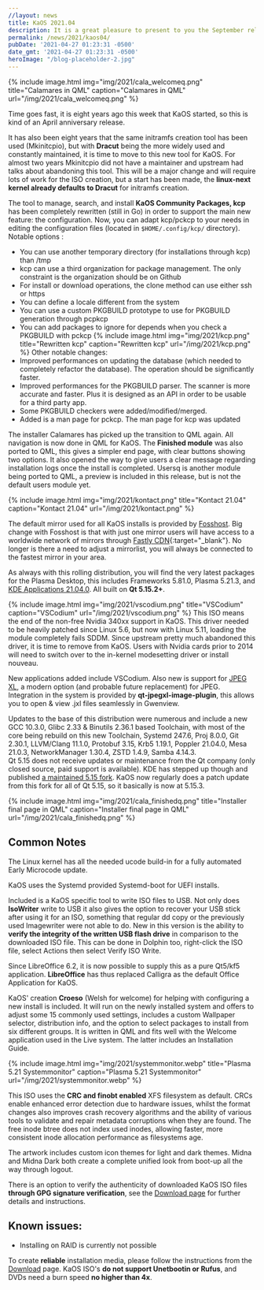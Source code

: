 ```yaml
---
//layout: news
title: KaOS 2021.04
description: It is a great pleasure to present to you the September release of a new stable ISO.
permalink: /news/2021/kaos04/
pubDate: '2021-04-27 01:23:31 -0500'
date_gmt: '2021-04-27 01:23:31 -0500'
heroImage: "/blog-placeholder-2.jpg"
---
```


{% include image.html
            img="img/2021/cala_welcomeq.png"
            title="Calamares in QML"
            caption="Calamares in QML"
            url="/img/2021/cala_welcomeq.png" %}
            
Time goes fast, it is eight years ago this week that KaOS started, so this is kind of an April anniversary release.

It has also been eight years that the same initramfs creation tool has been used (Mkinitcpio), but with **Dracut** being the more widely used and constantly maintained, it is time to move to this new tool for KaOS. For almost two years Mkinitcpio did not have a maintainer and upstream had talks about abandoning this tool. This will be a major change and will require lots of work for the ISO creation, but a start has been made, the **linux-next kernel already defaults to Dracut** for initramfs creation.

The tool to manage, search, and install **KaOS Community Packages, kcp** has been completely rewritten (still in Go) in order to support the main new feature: the configuration. 
Now, you can adapt kcp/pckcp to your needs in editing the configuration files (located in `$HOME/.config/kcp/` directory). Notable options : 
* You can use another temporary directory (for installations through kcp) than /tmp 
* kcp can use a third organization for package management. The only constraint is the organization should be on Github 
* For install or download operations, the clone method can use either ssh or https 
* You can define a locale different from the system 
* You can use a custom PKGBUILD prototype to use for PKGBUILD generation through pcpkcp 
* You can add packages to ignore for depends when you check a PKGBUILD with pckcp 
{% include image.html
            img="img/2021/kcp.png"
            title="Rewritten kcp"
            caption="Rewritten kcp"
            url="/img/2021/kcp.png" %}
Other notable changes: 
* Improved performances on updating the database (which needed to completely refactor the database). The operation should be significantly faster. 
* Improved performances for the PKGBUILD parser. The scanner is more accurate and faster. Plus it is designed as an API in order to be usable for a third party app. 
* Some PKGBUILD checkers were added/modified/merged. 
* Added is a man page for pckcp. The man page for kcp was updated 

The installer Calamares has picked up the transition to QML again. All navigation is now done in QML for KaOS. The **Finished module** was also ported to QML, this gives a simpler end page, with clear buttons showing two options. It also opened the way to give users a clear message regarding installation logs once the install is completed. Usersq is another module being ported to QML, a preview is included in this release, but is not the default users module yet. 

{% include image.html
            img="img/2021/kontact.png"
            title="Kontact 21.04"
            caption="Kontact 21.04"
            url="/img/2021/kontact.png" %}

The default mirror used for all KaOS installs is provided by [Fosshost](https://fosshost.org/). Big change with Fosshost is that with just one mirror users will have access to a worldwide network of mirrors through [Fastly CDN](https://fosshost.org/news/fosshost-mirror-service-changes){:target="_blank"}. No longer is there a need to adjust a mirrorlist, you will always be connected to the fastest mirror in your area.

As always with this rolling distribution, you will find the very latest packages for the Plasma Desktop, this includes Frameworks 5.81.0, Plasma 5.21.3, and [KDE Applications 21.04.0](https://kde.org/announcements/gear/21.04/).  All built on **Qt 5.15.2+**.

{% include image.html
            img="img/2021/vscodium.png"
            title="VSCodium"
            caption="VSCodium"
            url="/img/2021/vscodium.png" %}
This ISO means the end of the non-free Nvidia 340xx support in KaOS. This driver needed to be heavily patched since Linux 5.6, but now with Linux 5.11, loading the module completely fails SDDM. Since upstream pretty much abandoned this driver, it is time to remove from KaOS. Users with Nvidia cards prior to 2014 will need to switch over to the in-kernel modesetting driver or install nouveau. 

New applications added include VSCodium. Also new is support for [JPEG XL](https://jpeg.org/jpegxl/), a modern option (and probable future replacement) for JPEG. Integration in the system is provided by **qt-jpegxl-image-plugin**, this allows you to open & view .jxl files seamlessly in Gwenview.

Updates to the base of this distribution were numerous and include a new GCC 10.3.0, Glibc 2.33 & Binutils 2.36.1 based Toolchain, with most of the core being rebuild on this new Toolchain, Systemd 247.6, Proj 8.0.0, Git 2.30.1, LLVM/Clang 11.1.0, Protobuf 3.15, Krb5 1.19.1, Poppler 21.04.0, Mesa 21.0.3, NetworkManager 1.30.4, ZSTD 1.4.9, Samba 4.14.3.  
Qt 5.15 does not receive updates or maintenance from the Qt company (only closed source, paid support is available). KDE has stepped up though and published [a maintained 5.15 fork](https://dot.kde.org/2021/04/06/announcing-kdes-qt-5-patch-collection). KaOS now regularly does a patch update from this fork for all of Qt 5.15, so it basically is now at 5.15.3.

{% include image.html
            img="img/2021/cala_finishedq.png"
            title="Installer final page in QML"
            caption="Installer final page in QML"
            url="/img/2021/cala_finishedq.png" %}

## Common Notes
The Linux kernel has all the needed ucode build-in for a fully automated Early Microcode update. 

KaOS uses the Systemd provided Systemd-boot for UEFI installs.

Included is a KaOS specific tool to write ISO files to USB. Not only does **IsoWriter** write to USB it also gives the option to recover your USB stick after using it for an ISO, something that regular dd copy or the previously used Imagewriter were not able to do.  New in this version is the ability to **verify the integrity of the written USB flash drive** in comparison to the downloaded ISO file.  This can be done in Dolphin too, right-click the ISO file, select Actions then select Verify ISO Write.

Since LibreOffice 6.2, it is now possible to supply this as a pure Qt5/kf5 application. **LibreOffice** has thus replaced Calligra as the default Office Application for KaOS.

KaOS' creation **Croeso** (Welsh for welcome) for helping with configuring a new install is included. It will run on the newly installed system and offers to adjust some 15 commonly used settings, includes a custom Wallpaper selector, distribution info, and the option to select packages to install from six different groups.  It is written in QML and fits well with the Welcome application used in the Live system.  The latter includes an Installation Guide.

{% include image.html
            img="img/2021/systemmonitor.webp"
            title="Plasma 5.21 Systemmonitor"
            caption="Plasma 5.21 Systemmonitor"
            url="/img/2021/systemmonitor.webp" %}

This ISO uses the **CRC and finobt enabled** XFS filesystem as default. CRCs enable enhanced error detection due to hardware issues, whilst the format changes also improves crash recovery algorithms and the ability of various tools to validate and repair metadata corruptions when they are found. The free inode btree does not index used inodes, allowing faster, more consistent inode allocation performance as filesystems age.

The artwork includes custom icon themes for light and dark themes. Midna and Midna Dark both create a complete unified look from boot-up all the way through logout.

There is an option to verify the authenticity of downloaded KaOS ISO files **through GPG signature verification**, see the [Download page](https://kaosx.us/pages/download/#authenticity-check) for further details and instructions.

## Known issues:
* Installing on RAID is currently not possible

To create **reliable** installation media, please follow the instructions from the [Download](http://kaosx.us/download/) page. KaOS ISO's **do not support Unetbootin or Rufus**, and DVDs need a burn speed **no higher than 4x**.
